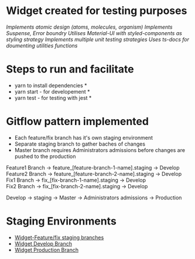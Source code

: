 # Widget created for testing purposes
*Implements atomic design (atoms, molecules, organism)*
*Implements Suspense, Error boundry*
*Utilises Material-UI with styled-components as styling strategy*
*Implements multiple unit testing strategies*
*Uses ts-docs for doumenting utilities functions*



# Steps to run and facilitate
* yarn to install dependencies *
* yarn start - for developement *
* yarn test  - for testing with jest *


# Gitflow pattern implemented
 * Each feature/fix branch has it's own staging environment
 * Separate staging branch to gather baches of changes
 * Master branch requires Administrators admissions before changes are pushed to the production 

Feature1 Branch    ->   feature_[feature-branch-1-name].staging ->  Develop          
Feature2 Branch    ->   feature_[feature-branch-2-name].staging ->  Develop                                                                                         
Fix1 Branch        ->   fix_[fix-branch-1-name].staging         ->  Develop  
Fix2 Branch        ->   fix_[fix-branch-2-name].staging         ->  Develop  

Develop  -> staging  -> Master  -> Administrators admissions  ->   Production 

# Staging Environments
* [Widget-Feature/fix staging branches](https://widget.staging[Feature|FixBranch{BranchId}].setsudo.net)
* [Widget Develop Branch](https://staging.widget.setsudo.net)
* [Widget Production Branch](https://widget.setsudo.net)

